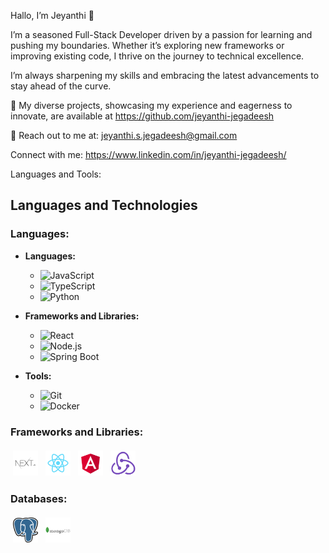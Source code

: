 Hallo, I’m Jeyanthi 👋

I’m a seasoned Full-Stack Developer driven by a passion for learning and pushing my boundaries. Whether it’s exploring new frameworks or improving existing code, I thrive on the journey to technical excellence.

I’m always sharpening my skills and embracing the latest advancements to stay ahead of the curve.

💼 My diverse projects, showcasing my experience and eagerness to innovate, are available at https://github.com/jeyanthi-jegadeesh

📩 Reach out to me at: jeyanthi.s.jegadeesh@gmail.com

Connect with me: https://www.linkedin.com/in/jeyanthi-jegadeesh/

Languages and Tools:

## Languages and Technologies

### Languages:
- **Languages:**
  - ![JavaScript](https://img.shields.io/badge/-JavaScript-F7DF1E?logo=javascript&logoColor=black)
  - ![TypeScript](https://img.shields.io/badge/-TypeScript-3178C6?logo=typescript&logoColor=white)
  - ![Python](https://img.shields.io/badge/-Python-3776AB?logo=python&logoColor=white)

- **Frameworks and Libraries:**
  - ![React](https://img.shields.io/badge/-React-61DAFB?logo=react&logoColor=black)
  - ![Node.js](https://img.shields.io/badge/-Node.js-339933?logo=node.js&logoColor=white)
  - ![Spring Boot](https://img.shields.io/badge/-Spring%20Boot-6DB33F?logo=spring-boot&logoColor=white)

- **Tools:**
  - ![Git](https://img.shields.io/badge/-Git-F05032?logo=git&logoColor=white)
  - ![Docker](https://img.shields.io/badge/-Docker-2496ED?logo=docker&logoColor=white)

### Frameworks and Libraries:
<p>
  <img src="https://raw.githubusercontent.com/github/explore/ba9de12f88fd08825c51928d99c579d3dd969c21/topics/nextjs/nextjs.png" alt="Next.js" height="40" style="vertical-align:top; margin:4px">
  <img src="https://raw.githubusercontent.com/github/explore/cb661bc288627f05a5ac4187b00495fd8048c9fa/topics/react/react.png" alt="React" height="40" style="vertical-align:top; margin:4px">
  <img src="https://raw.githubusercontent.com/github/explore/3c4f7a0a72ff4f19243757271a0fb88138a831ac/topics/angular/angular.png" alt="Angular" height="40" style="vertical-align:top; margin:4px">
  <img src="https://raw.githubusercontent.com/github/explore/2c9e608f1713f0ba16d052d667a98a0d07a4c46c/topics/redux/redux.png" alt="Redux" height="40" style="vertical-align:top; margin:4px">
</p>

### Databases:
<p>
  <img src="https://raw.githubusercontent.com/github/explore/96943574ba0c0340ba6ea1e6f768e9abe43e34e1/topics/postgresql/postgresql.png" alt="PostgreSQL" height="40" style="vertical-align:top; margin:4px">
  <img src="https://raw.githubusercontent.com/github/explore/6c6508f98a6e4c7d8ce0a3f5948f1a6e6a5ba928/topics/mongodb/mongodb.png" alt="MongoDB" height="40" style="vertical-align:top; margin:4px">
</p>

